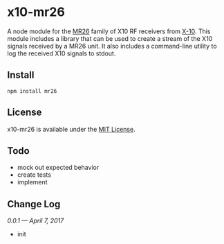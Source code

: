 # x10-mr26

A node module for the [MR26][1] family of X10 RF receivers from [X-10][2]. This module includes a library that can be used to create a stream of the X10 signals received by a MR26 unit. It also includes a command-line utility to log the received X10 signals to stdout.

## Install

	npm install mr26

## License

x10-mr26 is available under the [MIT License][1].

## Todo

* mock out expected behavior
* create tests
* implement

## Change Log

*0.0.1 — April 7, 2017*

* init


  [1]: https://github.com/keithws/x10/blob/master/LICENSE
  [2]: http://www.wgldesigns.com/mr26.html
  [3]: https://www.x10.com/
